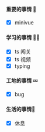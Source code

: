

#### 重要的事情 🍎

- [x] minivue

#### 学习的事情 🧑‍💻

- [x] ts 闯关
- [x] ts 视频
- [x] typing

#### 工地的事情 💤

- [x] bug

#### 生活的事情🍒

- [x] 休息

